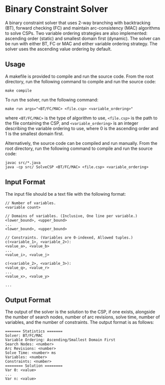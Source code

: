 # Binary Constraint Solver
A binary constraint solver that uses 2-way branching with backtracking (BT), forward checking (FC) and maintain arc-consistency (MAC) algorithms to solve CSPs. Two variable ordering strategies are also implemented: ascending order (static) and smallest domain first (dynamic). The solver can be run with either BT, FC or MAC and either variable ordering strategy. The solver uses the ascending value ordering by default.
## Usage
A makefile is provided to compile and run the source code. From the root directory, run the following command to compile and run the source code:
```
make compile
```
To run the solver, run the following command:
```
make run args="<BT/FC/MAC> <file.csp> <variable_ordering>"
```
where `<BT/FC/MAC>` is the type of algorithm to use, `<file.csp>` is the path to the file containing the CSP, and `<variable_ordering>` is an integer describing the variable ordering to use, where 0 is the ascending order and 1 is the smallest domain first.

Alternatively, the source code can be compiled and run manually. From the root directory, run the following command to compile and run the source code:
```
javac src/*.java
java -cp src/ SolveCSP <BT/FC/MAC> <file.csp> <variable_ordering>
```
## Input Format
The input file should be a text file with the following format:
```
// Number of variables.
<variable count>

// Domains of variables. (Inclusive, One line per variable.)
<lower_bound>, <upper_bound>
...
<lower_bound>, <upper_bound>

// Constraints. (Variables are 0-indexed, Allowed tuples.)
c(<variable_1>, <variable_2>):
<value_a>, <value_b>
...
<value_i>, <value_j>

c(<variable_2>, <variable_3>):
<value_q>, <value_r>
...
<value_x>, <value_y>

...
```

## Output Format
The output of the solver is the solution to the CSP, if one exists, alongside the number of search nodes, number of arc revisions, solve time, number of variables, and the number of constraints. The output format is as follows:
```
======= Statistics =======
Solver: BT/FC/MAC
Variable Ordering: Ascending/Smallest Domain First
Search Nodes: <number>
Arc Revisions: <number>
Solve Time: <number> ms
Variables: <number>
Constraints: <number>
======== Solution ========
Var 0: <value>
...
Var n: <value>
```